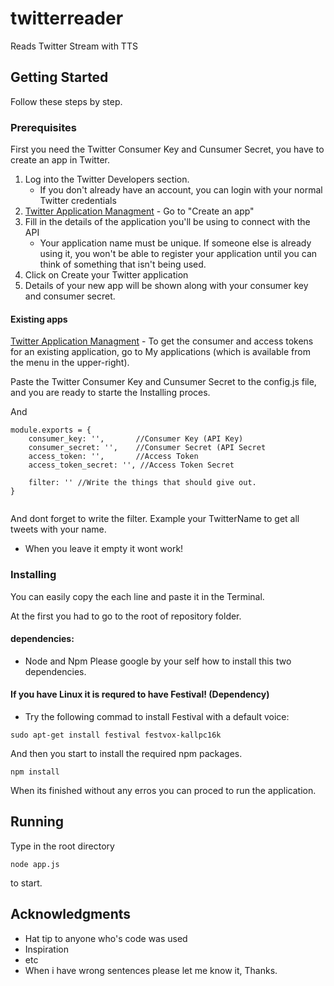 # twitterreader

Reads Twitter Stream with TTS 

## Getting Started

Follow these steps by step.

### Prerequisites

First you need the Twitter Consumer Key and Cunsumer Secret, you have to create an app in Twitter.

1. Log into the Twitter Developers section.
    * If you don't already have an account, you can login with your normal Twitter credentials
2.  [Twitter Application Managment](https://apps.twitter.com/app/new) - Go to "Create an app"
3. Fill in the details of the application you'll be using to connect with the API
    * Your application name must be unique. If someone else is already using it, you won't be able to register your application until you can think of something that isn't being used.
4. Click on Create your Twitter application
5. Details of your new app will be shown along with your consumer key and consumer secret.

#### Existing apps
[Twitter Application Managment](https://dev.twitter.com/apps) - To get the consumer and access tokens for an existing application, go to My applications (which is available from the menu in the upper-right).

Paste the Twitter Consumer Key and Cunsumer Secret to the config.js file, and you are ready to starte the Installing proces.

And 

```
module.exports = {
    consumer_key: '',       //Consumer Key (API Key)
    consumer_secret: '',    //Consumer Secret (API Secret
    access_token: '',	    //Access Token
    access_token_secret: '', //Access Token Secret
	
	filter: '' //Write the things that should give out.
}


```
And dont forget to write the filter. Example your TwitterName to get all tweets with your name.
* When you leave it empty it wont work!

### Installing

You can easily copy the each line and paste it in the Terminal.

At the first you had to go to the root of repository folder.

#### dependencies:

* Node and Npm
Please google by your self how to install this two dependencies.

#### If you have Linux it is requred to have Festival! (Dependency)

* Try the following commad to install Festival with a default voice:

```
sudo apt-get install festival festvox-kallpc16k
```
And then you start to install the required npm packages.
```
npm install
```

When its finished without any erros you can proced to run the application.

## Running

Type in the root directory 
```
node app.js
```
to start.


## Acknowledgments

* Hat tip to anyone who's code was used
* Inspiration
* etc
* When i have wrong sentences please let me know it, Thanks.